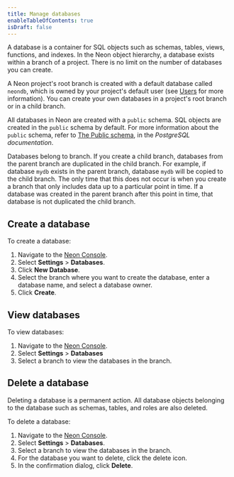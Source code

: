 ```yaml
---
title: Manage databases
enableTableOfContents: true
isDraft: false
---
```


A database is a container for SQL objects such as schemas, tables, views, functions, and indexes. In the Neon object hierarchy, a database exists within a branch of a project. There is no limit on the number of databases you can create.

A Neon project's root branch is created with a default database called `neondb`, which is owned by your project's default user (see [Users](../users) for more information). You can create your own databases in a project's root branch or in a child branch.

All databases in Neon are created with a `public` schema. SQL objects are created in the `public` schema by default. For more information about the `public` schema, refer to [The Public schema](https://www.postgresql.org/docs/current/ddl-schemas.html#DDL-SCHEMAS-PUBLIC), in the _PostgreSQL documentation_.

Databases belong to branch. If you create a child branch, databases from the parent branch are duplicated in the child branch. For example, if database `mydb` exists in the parent branch, database `mydb` will be copied to the child branch. The only time that this does not occur is when you create a branch that only includes data up to a particular point in time. If a database was created in the parent branch after this point in time, that database is not duplicated the child branch.

## Create a database

To create a database:

1. Navigate to the [Neon Console](https://console.neon.tech).
2. Select **Settings** > **Databases**.
3. Click **New Database**.
4. Select the branch where you want to create the database, enter a database name, and select a database owner.
5. Click **Create**.

## View databases

To view databases:

1. Navigate to the [Neon Console](https://console.neon.tech).
2. Select **Settings** > **Databases**
3. Select a branch to view the databases in the branch.

## Delete a database

Deleting a database is a permanent action. All database objects belonging to the database such as schemas, tables, and roles are also deleted.

To delete a database:

1. Navigate to the [Neon Console](https://console.neon.tech).
2. Select **Settings** > **Databases**.
3. Select a branch to view the databases in the branch.
4. For the database you want to delete, click the delete icon.
5. In the confirmation dialog, click **Delete**.
